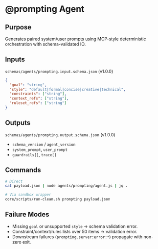# @prompting Agent

## Purpose

Generates paired system/user prompts using MCP-style deterministic orchestration with schema-validated IO.

## Inputs

`schemas/agents/prompting.input.schema.json` (v1.0.0)

```json
{
  "goal": "string",
  "style": "default|formal|concise|creative|technical",
  "constraints": ["string"],
  "context_refs": ["string"],
  "ruleset_refs": ["string"]
}
```

## Outputs

`schemas/agents/prompting.output.schema.json` (v1.0.0)

- `schema_version` / `agent_version`
- `system_prompt`, `user_prompt`
- `guardrails[]`, `trace[]`

## Commands

```bash
# Direct
cat payload.json | node agents/prompting/agent.js | jq .

# Via sandbox wrapper
core/scripts/run-clean.sh prompting payload.json
```

## Failure Modes

- Missing `goal` or unsupported `style` -> schema validation error.
- Constraint/context/rules lists over 50 items -> validation error.
- Downstream failures (`prompting.server:error:*`) propagate with non-zero exit.
